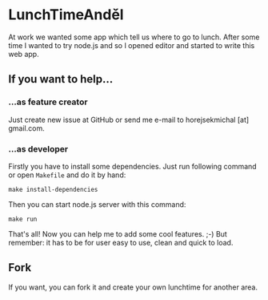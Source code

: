 # LunchTimeAnděl

At work we wanted some app which tell us where to go to lunch. After some time I wanted to try node.js and so I opened editor and started to write this web app.

## If you want to help…

### …as feature creator

Just create new issue at GitHub or send me e-mail to horejsekmichal [at] gmail.com.

### …as developer

Firstly you have to install some dependencies. Just run following command or open `Makefile` and do it by hand:

    make install-dependencies

Then you can start node.js server with this command:

    make run

That's all! Now you can help me to add some cool features. ;-) But remember: it has to be for user easy to use, clean and quick to load.

## Fork

If you want, you can fork it and create your own lunchtime for another area.
